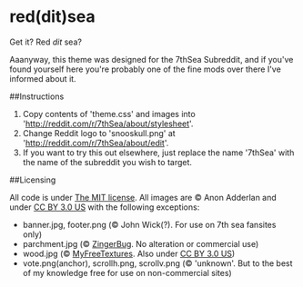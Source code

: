 # red(dit)sea

Get it? Red *dit* sea?

Aaanyway, this theme was designed for the 7thSea Subreddit, and if you've found yourself here you're probably one of the fine mods over there I've informed about it.

##Instructions

1. Copy contents of 'theme.css' and images into 'http://reddit.com/r/7thSea/about/stylesheet'.
2. Change Reddit logo to 'snooskull.png' at 'http://reddit.com/r/7thSea/about/edit'.
3. If you want to try this out elsewhere, just replace the name '7thSea' with the name of the subreddit you wish to target.

##Licensing

All code is under [The MIT license](https://opensource.org/licenses/MIT).
All images are © Anon Adderlan and under [CC BY 3.0 US](https://creativecommons.org/licenses/by/3.0/us/) with the following exceptions:

* banner.jpg, footer.png  (© John Wick(?). For use on 7th sea fansites only) 
* parchment.jpg (© [ZingerBug](http://www.zingerbug.com/background.php?MyFile=parchment_paper_wallpaper_texture_seamless.php). No alteration or commercial use)
* wood.jpg (© [MyFreeTextures](http://www.myfreetextures.com/straight-dark-texture-seamless-wood/ ). Also under [CC BY 3.0 US](https://creativecommons.org/licenses/by/3.0/us/))
* vote.png(anchor), scrollh.png, scrollv.png (© 'unknown'. But to the best of my knowledge free for use on non-commercial sites)

